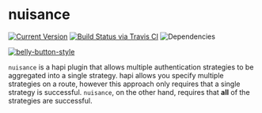 # nuisance

[![Current Version](https://img.shields.io/npm/v/nuisance.svg)](https://www.npmjs.org/package/nuisance)
[![Build Status via Travis CI](https://travis-ci.org/continuationlabs/nuisance.svg?branch=master)](https://travis-ci.org/continuationlabs/nuisance)
![Dependencies](http://img.shields.io/david/continuationlabs/nuisance.svg)

[![belly-button-style](https://cdn.rawgit.com/continuationlabs/belly-button/master/badge.svg)](https://github.com/continuationlabs/belly-button)

`nuisance` is a hapi plugin that allows multiple authentication strategies to be aggregated into a single strategy. hapi allows you specify multiple strategies on a route, however this approach only requires that a single strategy is successful. `nuisance`, on the other hand, requires that **all** of the strategies are successful.
